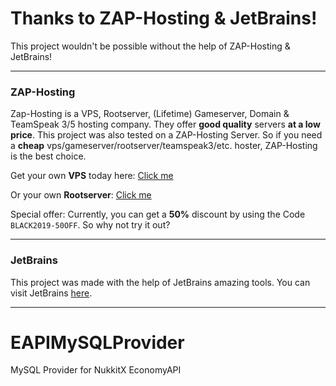 # Thanks to ZAP-Hosting & JetBrains!
This project wouldn't be possible without the help of ZAP-Hosting & JetBrains!
***
### ZAP-Hosting
Zap-Hosting is a VPS, Rootserver, (Lifetime) Gameserver, Domain & TeamSpeak 3/5 hosting company. They offer **good quality** servers **at a low price**. This project was also tested on a ZAP-Hosting Server. So if you need a **cheap** vps/gameserver/rootserver/teamspeak3/etc. hoster, ZAP-Hosting is the best choice.

Get your own **VPS** today here: [Click me](https://zap-hosting.com/schdowvps)

Or your own **Rootserver**: [Click me](https://zap-hosting.com/schdowrootserver)

Special offer:
Currently, you can get a **50%** discount by using the Code `BLACK2019-50OFF`. So why not try it out?
***
### JetBrains
This project was made with the help of JetBrains amazing tools. You can visit JetBrains [here](https://www.jetbrains.com/).
***

# EAPIMySQLProvider
MySQL Provider for NukkitX EconomyAPI
